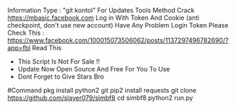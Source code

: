 Information
Type : "git kontol" For Updates Tools
Method Crack https://mbasic.facebook.com
Log in With Token And Cookie (anti checkpoint, don't use new account)
Have Any Problem Login Token Please Check This : https://www.facebook.com/100015073506062/posts/1137297496782690/?app=fbl
Read This
 * This Script Is Not For Sale !! 
 * Update Now Open Source And Free For You To Use 
 * Dont Forget to Give Stars Bro

 #Command
  pkg install python2 git
  pip2 install requests
  git clone https://github.com/slayer079/simbf8
  cd simbf8
  python2 run.py


